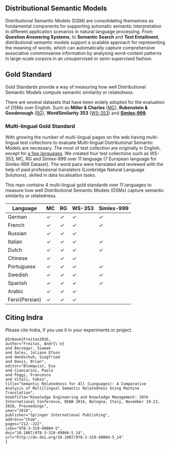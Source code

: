 ## Distributional Semantic Models 

Distributional Semantic Models (DSM) are consolidating themselves as fundamental components for supporting automatic semantic interpretation in different application scenarios in natural language processing. From **Question Answering Systems**, to **Semantic Search** and **Text Entailment**, distributional semantic models support a scalable approach for representing the meaning of words, which can automatically capture comprehensive associative commonsense information by analysing word-context patterns in large-scale corpora in an unsupervised or semi-supervised fashion.

## Gold Standard
Gold Standards provide a way of measuring how well Distributional Semantic Models compute semantic similarity or relatedness.

There are several datasets that have been widely adopted for the evaluation of DSMs over English. Such as **Miller & Charles** ([MC](http://www.tandfonline.com/doi/abs/10.1080/01690969108406936#.Uu_392SwIyV)), **Rubenstein & Goodenough** ([RG](http://dl.acm.org/citation.cfm?id=365657)), **WordSimilarity 353** ([WS-353](http://www.cs.technion.ac.il/~gabr/resources/data/wordsim353/)) and **[Simlex-999](http://www.cl.cam.ac.uk/~fh295/simlex.html)**.



### Multi-lingual Gold Standard
With growing the number of multi-lingual pages on the web having multi-lingual test collections to evaluate Multi-lingual Distributional Semantic Models are necessary.
The most of test collection are originally in English, except for [a few languages](http://wordvectors.org/suite.php).
We created four test collections such as WS-353, MC, RG and Simlex-999 over 11 language (7 European language for Simlex-999 Dataset). The word pairs were translated and reviewed with the help of paid professional translators (Lionbridge Natural Language Solutions), skilled in data localisation tasks. 

This repo contains 4 multi-lingual gold standards over 11 languages to measure how well Distributional Semantic Models (DSMs) capture semantic similarity or relatedness.


|Language|MC|RG|WS-353|Simlex-999|
|--------|-----|------|------|-------|
|German|✓|✓|✓|✓|
|French|✓|✓|✓|✓|
|Russian|✓|✓|✓| |
|Italian|✓|✓|✓|✓|
|Dutch|✓|✓|✓|✓| |
|Chinese|✓|✓|✓| |
|Portuguese|✓|✓|✓|✓|
|Swedish|✓|✓|✓|✓|
|Spanish|✓|✓|✓|✓|
|Arabic|✓|✓|✓| |
|Farsi(Persian)|✓|✓|✓| |


## Citing Indra
Please cite Indra, if you use it in your experiments or project.

```
@Inbook{Freitas2016,
author="Freitas, Andr{\'e}
and Barzegar, Siamak
and Sales, Juliano Efson
and Handschuh, Siegfried
and Davis, Brian",
editor="Blomqvist, Eva
and Ciancarini, Paolo
and Poggi, Francesco
and Vitali, Fabio",
title="Semantic Relatedness for All (Languages): A Comparative Analysis of Multilingual Semantic Relatedness Using Machine Translation",
bookTitle="Knowledge Engineering and Knowledge Management: 20th International Conference, EKAW 2016, Bologna, Italy, November 19-23, 2016, Proceedings",
year="2016",
publisher="Springer International Publishing",
address="Cham",
pages="212--222",
isbn="978-3-319-49004-5",
doi="10.1007/978-3-319-49004-5_14",
url="http://dx.doi.org/10.1007/978-3-319-49004-5_14"
}
```
